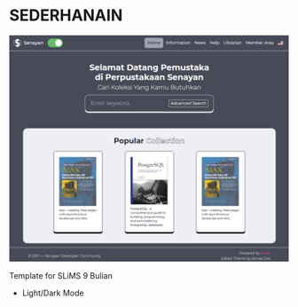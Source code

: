 # SEDERHANAIN

!["Homepage Template"](./preview.png)

Template for SLiMS 9 Bulian

- Light/Dark Mode

